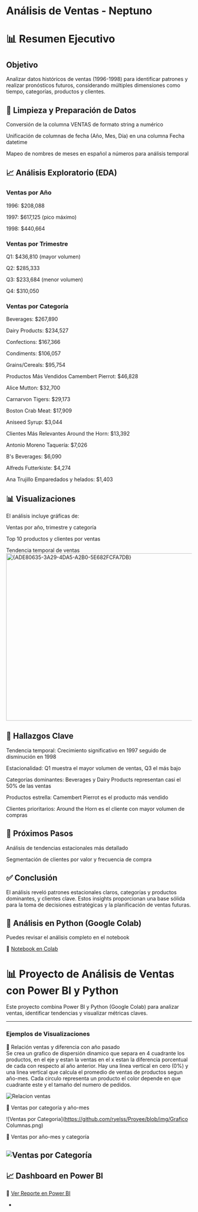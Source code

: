# Análisis de Ventas - Neptuno
# 📊 Resumen Ejecutivo
## Objetivo
Analizar datos históricos de ventas (1996-1998) para identificar patrones y realizar pronósticos futuros, considerando múltiples dimensiones como tiempo, categorías, productos y clientes.

## 🔧 Limpieza y Preparación de Datos
Conversión de la columna VENTAS de formato string a numérico

Unificación de columnas de fecha (Año, Mes, Día) en una columna Fecha datetime

Mapeo de nombres de meses en español a números para análisis temporal

## 📈 Análisis Exploratorio (EDA)
### Ventas por Año
1996: $208,088

1997: $617,125 (pico máximo)

1998: $440,664

### Ventas por Trimestre
Q1: $436,810 (mayor volumen)

Q2: $285,333

Q3: $233,684 (menor volumen)

Q4: $310,050

### Ventas por Categoría
Beverages: $267,890

Dairy Products: $234,527

Confections: $167,366

Condiments: $106,057

Grains/Cereals: $95,754

Productos Más Vendidos
Camembert Pierrot: $46,828

Alice Mutton: $32,700

Carnarvon Tigers: $29,173

Boston Crab Meat: $17,909

Aniseed Syrup: $3,044

Clientes Más Relevantes
Around the Horn: $13,392

Antonio Moreno Taquería: $7,026

B's Beverages: $6,090

Alfreds Futterkiste: $4,274

Ana Trujillo Emparedados y helados: $1,403

## 📊 Visualizaciones
El análisis incluye gráficas de:

Ventas por año, trimestre y categoría

Top 10 productos y clientes por ventas

Tendencia temporal de ventas
<img width="883" height="453" alt="{ADE80635-3A29-4DA5-A2B0-5E682FCFA7DB}" src="https://github.com/user-attachments/assets/668d14ad-b7ba-4497-b7e7-adc9f2e322bd" />


## 🎯 Hallazgos Clave
Tendencia temporal: Crecimiento significativo en 1997 seguido de disminución en 1998

Estacionalidad: Q1 muestra el mayor volumen de ventas, Q3 el más bajo

Categorías dominantes: Beverages y Dairy Products representan casi el 50% de las ventas

Productos estrella: Camembert Pierrot es el producto más vendido

Clientes prioritarios: Around the Horn es el cliente con mayor volumen de compras

## 🔮 Próximos Pasos

Análisis de tendencias estacionales más detallado

Segmentación de clientes por valor y frecuencia de compra

## ✅ Conclusión
El análisis reveló patrones estacionales claros, categorías y productos dominantes, y clientes clave. Estos insights proporcionan una base sólida para la toma de decisiones estratégicas y la planificación de ventas futuras.

## 🐍 Análisis en Python (Google Colab)

Puedes revisar el análisis completo en el notebook  

🔗 [Notebook en Colab](https://github.com/ryelss/Proyee/blob/main/Analisis_Ventas_Neptuno.ipynb)


# 📊 Proyecto de Análisis de Ventas con Power BI y Python

Este proyecto combina Power BI y Python (Google Colab) para analizar ventas, identificar tendencias y visualizar métricas claves.  

---

### Ejemplos de Visualizaciones

📌 Relación ventas y diferencia con año pasado  
Se crea un grafico de dispersión dinamico que separa en 4 cuadrante los productos, en el eje y estan la ventas
en el x estan la diferencia porcentual de cada con respecto al año anterior. Hay una linea  vertical en cero (0%)
y una linea vertical que calcula el promedio de ventas de productos segun año-mes. Cada circulo representa un producto 
el color depende en que cuadrante este y el tamaño del numero de pedidos.

![Relacion ventas](https://github.com/ryelss/Proyee/blob/main/grafico%20dispersi%C3%B3n.png)

📌 Ventas por categoría y año-mes  

![Ventas por Categoria](https://github.com/ryelss/Proyee/blob/img/Grafico Columnas.png)

📌 Ventas por  año-mes  y categoría

![Ventas por Categoría](https://github.com/ryelss/Proyee/blob/img/Graficos%20Barra.png)
---

## 📈 Dashboard en Power BI  

🔗 [Ver Reporte en Power BI](https://app.powerbi.com/view?r=eyJrIjoiMDRlYWM2MDctY2YwMi00ZTFjLWFmMDYtZDE4MjE5MzM0ZDYyIiwidCI6ImI1ZDc4OTI3LTI1ZDAtNDRhOS04MzcwLWQ4NmU1N2M3YmE5NiIsImMiOjR9)



-




